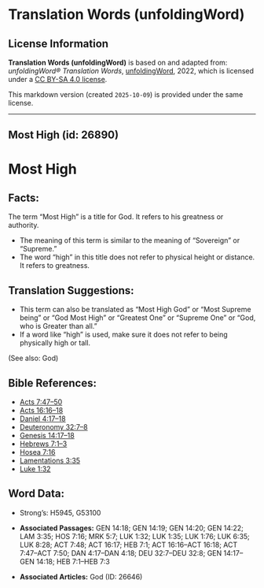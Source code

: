 # Translation Words (unfoldingWord)

## License Information

**Translation Words (unfoldingWord)** is based on and adapted from: _unfoldingWord® Translation Words_, [unfoldingWord](https://unfoldingword.org/utw), 2022, which is licensed under a [CC BY-SA 4.0 license](https://creativecommons.org/licenses/by-sa/4.0/legalcode.en).

This markdown version (created `2025-10-09`) is provided under the same license.



--------------------------------

## Most High (id: 26890)

Most High
=========

Facts:
------

The term “Most High” is a title for God. It refers to his greatness or authority.

* The meaning of this term is similar to the meaning of “Sovereign” or “Supreme.”
* The word “high” in this title does not refer to physical height or distance. It refers to greatness.

Translation Suggestions:
------------------------

* This term can also be translated as “Most High God” or “Most Supreme being” or “God Most High” or “Greatest One” or “Supreme One” or “God, who is Greater than all.”
* If a word like “high” is used, make sure it does not refer to being physically high or tall.

(See also: God)

Bible References:
-----------------

* [Acts 7:47–50](https://ref.ly/Acts7:47-Acts7:50)
* [Acts 16:16–18](https://ref.ly/Acts16:16-Acts16:18)
* [Daniel 4:17–18](https://ref.ly/Dan4:17-Dan4:18)
* [Deuteronomy 32:7–8](https://ref.ly/Deut32:7-Deut32:8)
* [Genesis 14:17–18](https://ref.ly/Gen14:17-Gen14:18)
* [Hebrews 7:1–3](https://ref.ly/Heb7:1-Heb7:3)
* [Hosea 7:16](https://ref.ly/Hos7:16)
* [Lamentations 3:35](https://ref.ly/Lam3:35)
* [Luke 1:32](https://ref.ly/Luke1:32)

Word Data:
----------

* Strong’s: H5945, G53100

* **Associated Passages:** GEN 14:18; GEN 14:19; GEN 14:20; GEN 14:22; LAM 3:35; HOS 7:16; MRK 5:7; LUK 1:32; LUK 1:35; LUK 1:76; LUK 6:35; LUK 8:28; ACT 7:48; ACT 16:17; HEB 7:1; ACT 16:16–ACT 16:18; ACT 7:47–ACT 7:50; DAN 4:17–DAN 4:18; DEU 32:7–DEU 32:8; GEN 14:17–GEN 14:18; HEB 7:1–HEB 7:3
* **Associated Articles:** God (ID: 26646)

